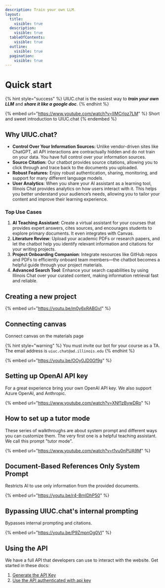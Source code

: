 ```yaml
---
description: Train your own LLM.
layout:
  title:
    visible: true
  description:
    visible: true
  tableOfContents:
    visible: true
  outline:
    visible: true
  pagination:
    visible: true
---
```


# Quick start

{% hint style="success" %}
UIUC.chat is the easiest way to _**train your own LLM**_ and _**share it like a google doc**_.
{% endhint %}

{% embed url="https://www.youtube.com/watch?v=IIMCrIoz7LM" %}
Short and sweet introduction to UIUC.chat
{% endembed %}

## Why UIUC.chat?

* **Control Over Your Information Sources:** Unlike vendor-driven sites like ChatGPT, all API interactions are contractually hidden and do not train on your data. You have full control over your information sources.&#x20;
* **Source Citation:** Our chatbot provides source citations, allowing you to click through and trace back to the documents you uploaded.
* **Robust Features:** Enjoy robust authentication, sharing, monitoring, and support for many different language models.
* **User Analytics**: When you share your AI assistant as a learning tool, Illinois Chat provides analytics on how users interact with it. This helps you better understand your audience’s needs, allowing you to tailor your content and improve their learning experience.

### Top Use Cases

1. **AI Teaching Assistant**: Create a virtual assistant for your courses that provides expert answers, cites sources, and encourages students to explore primary documents. It even integrates with Canvas.&#x20;
2. **Literature Review**: Upload your academic PDFs or research papers, and let the chatbot help you identify relevant information and citations for your writing projects.
3. **Project Onboarding Companion**: Integrate resources like GitHub repos and PDFs to efficiently onboard team members—the chatbot becomes a helpful guide through your project materials.
4. **Advanced Search Tool**: Enhance your search capabilities by using Illinois Chat over your curated content, making information retrieval fast and reliable.

## Creating a new project

{% embed url="https://youtu.be/m0y6xRABGvI" %}

## Connecting canvas&#x20;

Connect canvas on the materials page&#x20;

{% hint style="warning" %}
You must invite our bot for your course as a TA. The email address is `uiuc.chat@ad.illinois.edu`
{% endhint %}

{% embed url="https://youtu.be/OOy0JD0Gf9g" %}

## Setting up OpenAI API key

For a great experience bring your own OpenAI API key. We also support Azure OpenAI, and Anthropic.&#x20;

{% embed url="https://www.youtube.com/watch?v=XNf1zBywDRo" %}

## How to set up a tutor mode&#x20;

These series of walkthroughs are about system prompt and different ways you can customize them. The very first one is a helpful teaching assistant. We call this prompt "tutor mode".

{% embed url="https://www.youtube.com/watch?v=t1vu0nPUA9M" %}

## Document-Based References Only System Prompt

Restricts AI to use only information from the provided documents.

{% embed url="https://youtu.be/r4-BmIDhP50" %}

## Bypassing UIUC.chat's internal prompting&#x20;

Bypasses internal prompting and citations.

{% embed url="https://youtu.be/P9ZmpnOg0VI" %}

## Using the API

We have a full API that developers can use to interact with the website. Get started in these docs:

1. [Generate the API Key](./#api-keys)
2. [Use the API authenticated with api key](api/endpoints.md#chat-chat-api-endpoint)
